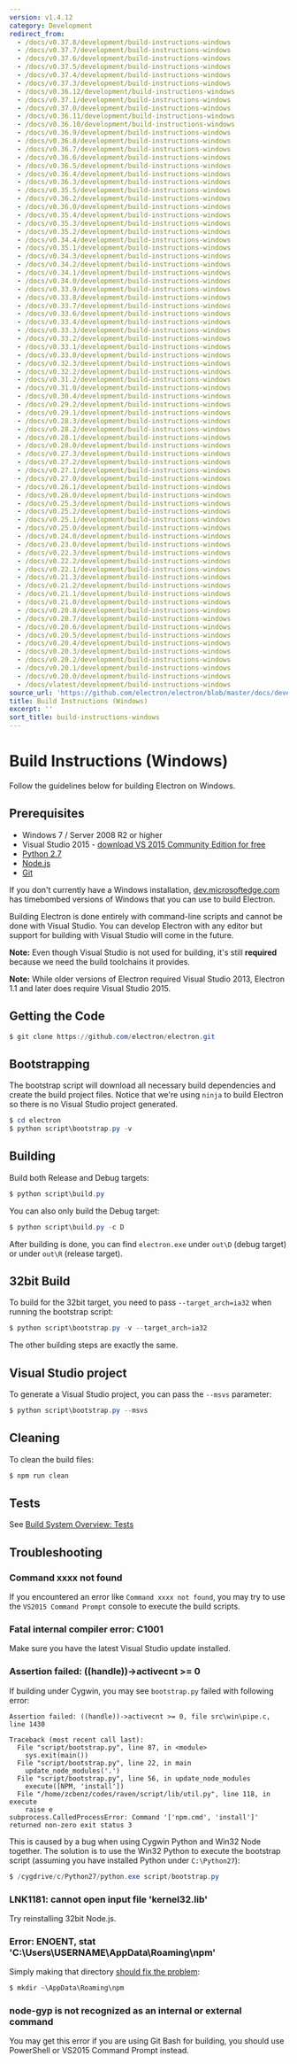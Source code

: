 ```yaml
---
version: v1.4.12
category: Development
redirect_from:
  - /docs/v0.37.8/development/build-instructions-windows
  - /docs/v0.37.7/development/build-instructions-windows
  - /docs/v0.37.6/development/build-instructions-windows
  - /docs/v0.37.5/development/build-instructions-windows
  - /docs/v0.37.4/development/build-instructions-windows
  - /docs/v0.37.3/development/build-instructions-windows
  - /docs/v0.36.12/development/build-instructions-windows
  - /docs/v0.37.1/development/build-instructions-windows
  - /docs/v0.37.0/development/build-instructions-windows
  - /docs/v0.36.11/development/build-instructions-windows
  - /docs/v0.36.10/development/build-instructions-windows
  - /docs/v0.36.9/development/build-instructions-windows
  - /docs/v0.36.8/development/build-instructions-windows
  - /docs/v0.36.7/development/build-instructions-windows
  - /docs/v0.36.6/development/build-instructions-windows
  - /docs/v0.36.5/development/build-instructions-windows
  - /docs/v0.36.4/development/build-instructions-windows
  - /docs/v0.36.3/development/build-instructions-windows
  - /docs/v0.35.5/development/build-instructions-windows
  - /docs/v0.36.2/development/build-instructions-windows
  - /docs/v0.36.0/development/build-instructions-windows
  - /docs/v0.35.4/development/build-instructions-windows
  - /docs/v0.35.3/development/build-instructions-windows
  - /docs/v0.35.2/development/build-instructions-windows
  - /docs/v0.34.4/development/build-instructions-windows
  - /docs/v0.35.1/development/build-instructions-windows
  - /docs/v0.34.3/development/build-instructions-windows
  - /docs/v0.34.2/development/build-instructions-windows
  - /docs/v0.34.1/development/build-instructions-windows
  - /docs/v0.34.0/development/build-instructions-windows
  - /docs/v0.33.9/development/build-instructions-windows
  - /docs/v0.33.8/development/build-instructions-windows
  - /docs/v0.33.7/development/build-instructions-windows
  - /docs/v0.33.6/development/build-instructions-windows
  - /docs/v0.33.4/development/build-instructions-windows
  - /docs/v0.33.3/development/build-instructions-windows
  - /docs/v0.33.2/development/build-instructions-windows
  - /docs/v0.33.1/development/build-instructions-windows
  - /docs/v0.33.0/development/build-instructions-windows
  - /docs/v0.32.3/development/build-instructions-windows
  - /docs/v0.32.2/development/build-instructions-windows
  - /docs/v0.31.2/development/build-instructions-windows
  - /docs/v0.31.0/development/build-instructions-windows
  - /docs/v0.30.4/development/build-instructions-windows
  - /docs/v0.29.2/development/build-instructions-windows
  - /docs/v0.29.1/development/build-instructions-windows
  - /docs/v0.28.3/development/build-instructions-windows
  - /docs/v0.28.2/development/build-instructions-windows
  - /docs/v0.28.1/development/build-instructions-windows
  - /docs/v0.28.0/development/build-instructions-windows
  - /docs/v0.27.3/development/build-instructions-windows
  - /docs/v0.27.2/development/build-instructions-windows
  - /docs/v0.27.1/development/build-instructions-windows
  - /docs/v0.27.0/development/build-instructions-windows
  - /docs/v0.26.1/development/build-instructions-windows
  - /docs/v0.26.0/development/build-instructions-windows
  - /docs/v0.25.3/development/build-instructions-windows
  - /docs/v0.25.2/development/build-instructions-windows
  - /docs/v0.25.1/development/build-instructions-windows
  - /docs/v0.25.0/development/build-instructions-windows
  - /docs/v0.24.0/development/build-instructions-windows
  - /docs/v0.23.0/development/build-instructions-windows
  - /docs/v0.22.3/development/build-instructions-windows
  - /docs/v0.22.2/development/build-instructions-windows
  - /docs/v0.22.1/development/build-instructions-windows
  - /docs/v0.21.3/development/build-instructions-windows
  - /docs/v0.21.2/development/build-instructions-windows
  - /docs/v0.21.1/development/build-instructions-windows
  - /docs/v0.21.0/development/build-instructions-windows
  - /docs/v0.20.8/development/build-instructions-windows
  - /docs/v0.20.7/development/build-instructions-windows
  - /docs/v0.20.6/development/build-instructions-windows
  - /docs/v0.20.5/development/build-instructions-windows
  - /docs/v0.20.4/development/build-instructions-windows
  - /docs/v0.20.3/development/build-instructions-windows
  - /docs/v0.20.2/development/build-instructions-windows
  - /docs/v0.20.1/development/build-instructions-windows
  - /docs/v0.20.0/development/build-instructions-windows
  - /docs/vlatest/development/build-instructions-windows
source_url: 'https://github.com/electron/electron/blob/master/docs/development/build-instructions-windows.md'
title: Build Instructions (Windows)
excerpt: ''
sort_title: build-instructions-windows
---
```

# Build Instructions (Windows)

Follow the guidelines below for building Electron on Windows.

## Prerequisites

*   Windows 7 / Server 2008 R2 or higher
*   Visual Studio 2015 - [download VS 2015 Community Edition for free](https://www.visualstudio.com/en-us/products/visual-studio-community-vs.aspx)
*   [Python 2.7](http://www.python.org/download/releases/2.7/)
*   [Node.js](http://nodejs.org/download/)
*   [Git](http://git-scm.com)

If you don't currently have a Windows installation, [dev.microsoftedge.com](https://developer.microsoft.com/en-us/microsoft-edge/tools/vms/) has timebombed versions of Windows that you can use to build Electron.

Building Electron is done entirely with command-line scripts and cannot be done with Visual Studio. You can develop Electron with any editor but support for building with Visual Studio will come in the future.

**Note:** Even though Visual Studio is not used for building, it's still **required** because we need the build toolchains it provides.

**Note:** While older versions of Electron required Visual Studio 2013, Electron 1.1 and later does require Visual Studio 2015.

## Getting the Code

```powershell
$ git clone https://github.com/electron/electron.git
```

## Bootstrapping

The bootstrap script will download all necessary build dependencies and create the build project files. Notice that we're using `ninja` to build Electron so there is no Visual Studio project generated.

```powershell
$ cd electron
$ python script\bootstrap.py -v
```

## Building

Build both Release and Debug targets:

```powershell
$ python script\build.py
```

You can also only build the Debug target:

```powershell
$ python script\build.py -c D
```

After building is done, you can find `electron.exe` under `out\D` (debug target) or under `out\R` (release target).

## 32bit Build

To build for the 32bit target, you need to pass `--target_arch=ia32` when running the bootstrap script:

```powershell
$ python script\bootstrap.py -v --target_arch=ia32
```

The other building steps are exactly the same.

## Visual Studio project

To generate a Visual Studio project, you can pass the `--msvs` parameter:

```powershell
$ python script\bootstrap.py --msvs
```

## Cleaning

To clean the build files:

```powershell
$ npm run clean
```

## Tests

See [Build System Overview: Tests]({{site.baseurl}}/docs/development/build-system-overview#tests)

## Troubleshooting

### Command xxxx not found

If you encountered an error like `Command xxxx not found`, you may try to use the `VS2015 Command Prompt` console to execute the build scripts.

### Fatal internal compiler error: C1001

Make sure you have the latest Visual Studio update installed.

### Assertion failed: ((handle))->activecnt >= 0

If building under Cygwin, you may see `bootstrap.py` failed with following error:

```
Assertion failed: ((handle))->activecnt >= 0, file src\win\pipe.c, line 1430

Traceback (most recent call last):
  File "script/bootstrap.py", line 87, in <module>
    sys.exit(main())
  File "script/bootstrap.py", line 22, in main
    update_node_modules('.')
  File "script/bootstrap.py", line 56, in update_node_modules
    execute([NPM, 'install'])
  File "/home/zcbenz/codes/raven/script/lib/util.py", line 118, in execute
    raise e
subprocess.CalledProcessError: Command '['npm.cmd', 'install']' returned non-zero exit status 3

```

This is caused by a bug when using Cygwin Python and Win32 Node together. The solution is to use the Win32 Python to execute the bootstrap script (assuming you have installed Python under `C:\Python27`):

```powershell
$ /cygdrive/c/Python27/python.exe script/bootstrap.py
```

### LNK1181: cannot open input file 'kernel32.lib'

Try reinstalling 32bit Node.js.

### Error: ENOENT, stat 'C:\Users\USERNAME\AppData\Roaming\npm'

Simply making that directory [should fix the problem](http://stackoverflow.com/a/25095327/102704):

```powershell
$ mkdir ~\AppData\Roaming\npm
```

### node-gyp is not recognized as an internal or external command

You may get this error if you are using Git Bash for building, you should use PowerShell or VS2015 Command Prompt instead.
